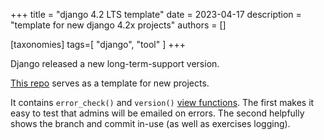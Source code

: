 +++
title = "django 4.2 LTS template"
date = 2023-04-17
description = "template for new django 4.2x projects"
authors = []

[taxonomies]
tags=[ "django", "tool" ]
+++

Django released a new long-term-support version. 

[This repo](https://github.com/birkin/django_template_42_project) serves as a template for new projects. 

It contains `error_check()` and `version()` [view functions](https://github.com/birkin/django_template_42_project/blob/166a0393f1c311433fd2738404635364c6202135/x_app/views.py#L29-L55). The first makes it easy to test that admins will be emailed on errors. The second helpfully shows the branch and commit in-use (as well as exercises logging).  